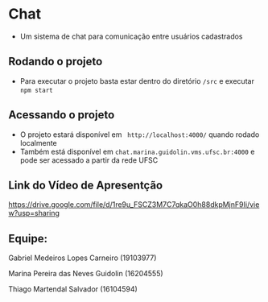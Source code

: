 # Chat
* Um sistema de chat para comunicação entre usuários cadastrados

## Rodando o projeto 
 * Para executar o projeto basta estar dentro do diretório ```/src``` e executar ```npm start ```

## Acessando o projeto
* O projeto estará disponível em ``` http://localhost:4000/``` quando rodado localmente
* Também está disponível em ```chat.marina.guidolin.vms.ufsc.br:4000``` e pode ser acessado a partir da rede UFSC

## Link do Vídeo de Apresentção

https://drive.google.com/file/d/1re9u_FSCZ3M7C7qkaO0h88dkpMjnF9Ii/view?usp=sharing

## Equipe:

Gabriel Medeiros Lopes Carneiro (19103977)

Marina Pereira das Neves Guidolin (16204555)

Thiago Martendal Salvador (16104594)
